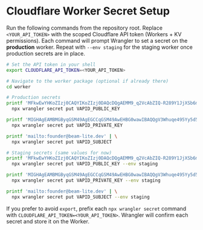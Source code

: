 # Cloudflare Worker Secret Setup

Run the following commands from the repository root. Replace `<YOUR_API_TOKEN>` with the scoped Cloudflare API token (Workers + KV permissions). Each command will prompt Wrangler to set a secret on the **production** worker. Repeat with `--env staging` for the staging worker once production secrets are in place.

```bash
# Set the API token in your shell
export CLOUDFLARE_API_TOKEN=<YOUR_API_TOKEN>

# Navigate to the worker package (optional if already there)
cd worker

# Production secrets
printf 'MFkwEwYHKoZIzj0CAQYIKoZIzj0DAQcDQgAEMM9_q2VcAbZIQ-R289Y1JjXSb6mA9LzS2lTe_jVhBxGPwVu1uyGeMw9cbGJsZ7K7-Xle7NVSIS-CcKxsDGHdyg' | \
  npx wrangler secret put VAPID_PUBLIC_KEY

printf 'MIGHAgEAMBMGByqGSM49AgEGCCqGSM49AwEHBG0wawIBAQQgV3Whuqe495Yy5d5uM5ql8MniywM4d_5Pwcbny-XGDnmhRANCAAQwz3-rZVwBtkhD5Hbz1jUmNdJvqYD0vNLaVN7-NWEHEY_BW7W7IZ4zD1xsYmxnsrv5eV7s1VIhL4JwrGwMYd3K' | \
  npx wrangler secret put VAPID_PRIVATE_KEY

printf 'mailto:founder@beam-lite.dev' | \
  npx wrangler secret put VAPID_SUBJECT

# Staging secrets (same values for now)
printf 'MFkwEwYHKoZIzj0CAQYIKoZIzj0DAQcDQgAEMM9_q2VcAbZIQ-R289Y1JjXSb6mA9LzS2lTe_jVhBxGPwVu1uyGeMw9cbGJsZ7K7-Xle7NVSIS-CcKxsDGHdyg' | \
  npx wrangler secret put VAPID_PUBLIC_KEY --env staging

printf 'MIGHAgEAMBMGByqGSM49AgEGCCqGSM49AwEHBG0wawIBAQQgV3Whuqe495Yy5d5uM5ql8MniywM4d_5Pwcbny-XGDnmhRANCAAQwz3-rZVwBtkhD5Hbz1jUmNdJvqYD0vNLaVN7-NWEHEY_BW7W7IZ4zD1xsYmxnsrv5eV7s1VIhL4JwrGwMYd3K' | \
  npx wrangler secret put VAPID_PRIVATE_KEY --env staging

printf 'mailto:founder@beam-lite.dev' | \
  npx wrangler secret put VAPID_SUBJECT --env staging
```

If you prefer to avoid `export`, prefix each `npx wrangler secret` command with `CLOUDFLARE_API_TOKEN=<YOUR_API_TOKEN>`. Wrangler will confirm each secret and store it on the Worker.

